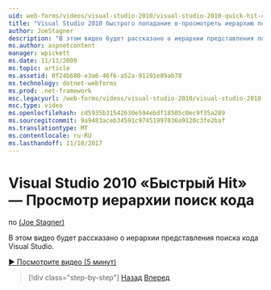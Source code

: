 ```yaml
---
uid: web-forms/videos/visual-studio-2010/visual-studio-2010-quick-hit-code-search-view-hierarchy
title: "Visual Studio 2010 быстрого попадание в-просмотреть иерархию поиск кода"
author: JoeStagner
description: "В этом видео будет рассказано о иерархии представления поиска кода Visual Studio."
ms.author: aspnetcontent
manager: wpickett
ms.date: 11/11/2009
ms.topic: article
ms.assetid: 0f24b680-e3a6-46f6-a52a-91191e09ab78
ms.technology: dotnet-webforms
ms.prod: .net-framework
msc.legacyurl: /web-forms/videos/visual-studio-2010/visual-studio-2010-quick-hit-code-search-view-hierarchy
msc.type: video
ms.openlocfilehash: cd5935b31542630e594ebdf18505c0ec9f35a289
ms.sourcegitcommit: 9a9483aceb34591c97451997036a9120c3fe2baf
ms.translationtype: MT
ms.contentlocale: ru-RU
ms.lasthandoff: 11/10/2017
---
```

<a name="visual-studio-2010-quick-hit---code-search-view-hierarchy"></a>Visual Studio 2010 «Быстрый Hit» — Просмотр иерархии поиск кода
====================
по [(Joe Stagner)](https://github.com/JoeStagner)

В этом видео будет рассказано о иерархии представления поиска кода Visual Studio.

[&#9654; Посмотрите видео (5 минут)](https://channel9.msdn.com/Blogs/ASP-NET-Site-Videos/visual-studio-2010-quick-hit-code-search-view-hierarchy)

>[!div class="step-by-step"]
[Назад](visual-studio-2010-quick-hit-code-optimized-profile.md)
[Вперед](visual-studio-2010-quick-hit-intellisense-smart-lists.md)
